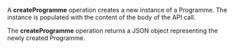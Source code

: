 A **createProgramme** operation creates a new instance of a Programme. The
instance is populated with the content of the body of the API call.

The **createProgramme** operation returns a JSON object representing the newly
created Programme.
